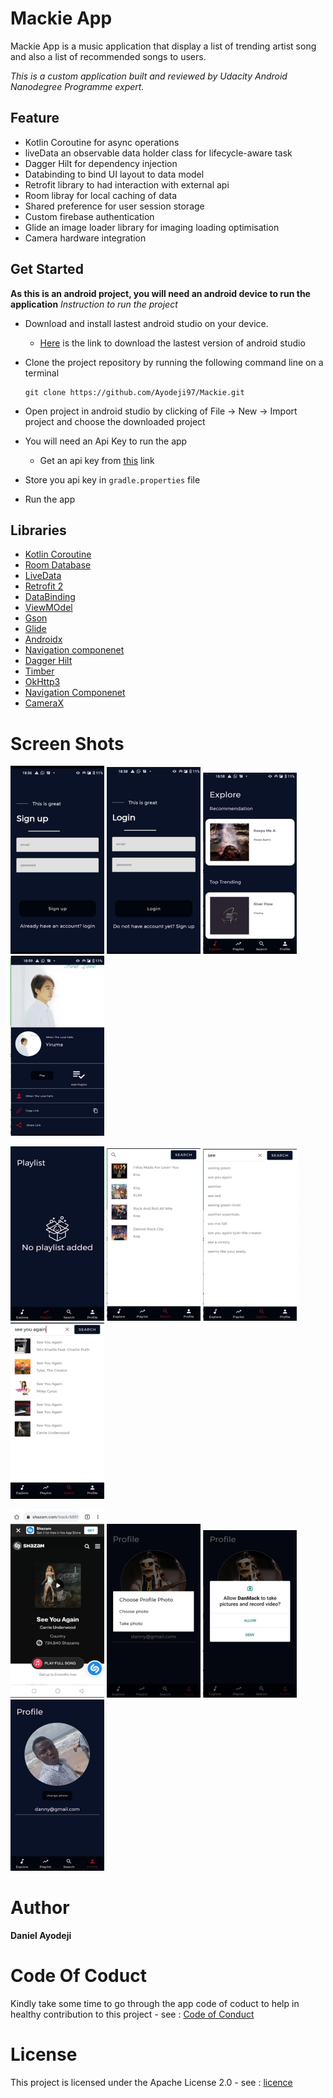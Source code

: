 # Mackie App

Mackie App is a music application that display a list of trending artist song and also a list of recommended songs to users.

_This is a custom application built and reviewed by Udacity Android Nanodegree Programme expert._

## Feature
* Kotlin Coroutine for async operations
* liveData an observable data holder class for lifecycle-aware task
* Dagger Hilt for dependency injection
* Databinding to bind UI layout to data model
* Retrofit library to had interaction with external api
* Room libray for local caching of data
* Shared preference for user session storage
* Custom firebase authentication 
* Glide an image loader library for imaging loading optimisation
* Camera hardware integration

## Get Started
**As this is an android project, you will need an android device to run the application**
_Instruction to run the project_
* Download and install lastest android studio on your device.
    - [Here](https://developer.android.com/studio) is the link to download the lastest version of android studio
* Clone the project repository by running the following command line on a terminal

    ```
    git clone https://github.com/Ayodeji97/Mackie.git
    
    ```
    
* Open project in android studio by clicking of File -> New -> Import project and choose the downloaded project
* You will need an Api Key to run the app
    - Get an api key from [this](https://rapidapi.com/apidojo/api/shazam/) link
* Store you api key in `gradle.properties` file
* Run the app

## Libraries
* [Kotlin Coroutine](https://developer.android.com/kotlin/coroutines)
* [Room Database](https://developer.android.com/topic/libraries/architecture/room)
* [LiveData](https://developer.android.com/topic/libraries/architecture/livedata)
* [Retrofit 2](https://github.com/square/retrofit)
* [DataBinding](https://developer.android.com/topic/libraries/data-binding)
* [ViewMOdel](https://developer.android.com/topic/libraries/architecture/viewmodel)
* [Gson](https://github.com/google/gson)
* [Glide](https://github.com/bumptech/glide)
* [Androidx](https://developer.android.com/jetpack/androidx)
* [Navigation componenet](https://developer.android.com/guide/navigation)
* [Dagger Hilt](https://dagger.dev/hilt/)
* [Timber](https://github.com/JakeWharton/timber)
* [OkHttp3](https://square.github.io/okhttp/)
* [Navigation Componenet](https://developer.android.com/guide/navigation)
* [CameraX](https://developer.android.com/reference/kotlin/android/hardware/Camera)

# Screen Shots
<p float="left">
  <img src="app/src/main/res/drawable/sign_up.png" width="150" />
  <img src="app/src/main/res/drawable/login.png" width="150" />
  <img src="app/src/main/res/drawable/home_screen.png" width="150" />
  <img src="app/src/main/res/drawable/detail.png" width="150" />



</p>

<p float="left">
    <img src="app/src/main/res/drawable/empty_playlist.png" width="150" />
  <img src="app/src/main/res/drawable/search_song.png" width="150" />
  <img src="app/src/main/res/drawable/auto_search.png" width="150" />
  <img src="app/src/main/res/drawable/search_result.png" width="150" />

</p>


<p float="left">
  <img src="app/src/main/res/drawable/web_view.png" width="150"/>
   <img src="app/src/main/res/drawable/choose_pix.png" width="150" />
  <img src="app/src/main/res/drawable/permission.png" width="150" />
  <img src="app/src/main/res/drawable/image_upload.png" width="150" />
</p>

# Author
**Daniel Ayodeji**

# Code Of Coduct
Kindly take some time to go through the app code of coduct to help in healthy contribution to this project - see : [Code of Conduct](CODE_OF_CONDUCT.md)

# License
This project is licensed under the Apache License 2.0 - see : [licence](LICENSE)



